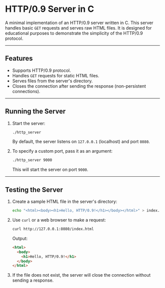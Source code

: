 # HTTP/0.9 Server in C

A minimal implementation of an HTTP/0.9 server written in C. This server handles basic `GET` requests and serves raw HTML files. It is designed for educational purposes to demonstrate the simplicity of the HTTP/0.9 protocol.

---

## Features

- Supports HTTP/0.9 protocol.
- Handles `GET` requests for static HTML files.
- Serves files from the server's directory.
- Closes the connection after sending the response (non-persistent connections).

---

## Running the Server

1. Start the server:

   ```bash
   ./http_server
   ```

   By default, the server listens on `127.0.0.1` (localhost) and port `8080`.

2. To specify a custom port, pass it as an argument:

   ```bash
   ./http_server 9000
   ```

   This will start the server on port `9000`.

---

## Testing the Server

1. Create a sample HTML file in the server's directory:

   ```bash
   echo "<html><body><h1>Hello, HTTP/0.9!</h1></body></html>" > index.html
   ```

2. Use `curl` or a web browser to make a request:

   ```bash
   curl http://127.0.0.1:8080/index.html
   ```

   Output:

   ```html
   <html>
     <body>
       <h1>Hello, HTTP/0.9!</h1>
     </body>
   </html>
   ```

3. If the file does not exist, the server will close the connection without sending a response.
